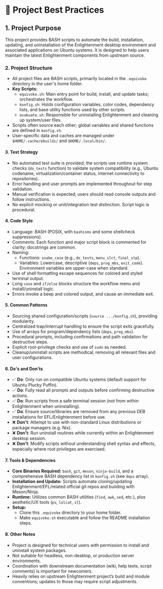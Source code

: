 # 📘 Project Best Practices

## 1. Project Purpose

This project provides BASH scripts to automate the build, installation, updating, and uninstallation of the Enlightenment desktop environment and associated applications on Ubuntu systems. It is designed to help users maintain the latest Enlightenment components from upstream source.

### 2. Project Structure

- All project files are BASH scripts, primarily located in the `.equivoke` directory in the user's home folder.
- **Key Scripts:**
  - `equivoke.sh`: Main entry point for build, install, and update tasks; orchestrates the workflow.
  - `konfig.sh`: Holds configuration variables, color codes, dependency lists, and base utility functions used by other scripts.
  - `evakuate.sh`: Responsible for uninstalling Enlightenment and cleaning up system/user files.
- Scripts often source each other; global variables and shared functions are defined in `konfig.sh`.
- User-specific data and caches are managed under `$HOME/.cache/ebuilds/` and `$HOME/.local/bin/`.

#### 3. Test Strategy

- No automated test suite is provided; the scripts use runtime system checks (`do_tests` function) to validate system compatibility (e.g., Ubuntu codename, virtualization/container status, internet connectivity to repositories).
- Error handling and user prompts are implemented throughout for step validation.
- Manual verification is expected; users should read console outputs and follow instructions.
- No explicit mocking or unit/integration test distinction. Script logic is procedural.

#### 4. Code Style

- Language: BASH (POSIX, with `bashisms` and some shellcheck suppressions).
- Comments: Each function and major script block is commented for clarity; docstrings are common.
- Naming:
  - Functions: `snake_case` (e.g., `do_tests`, `menu_slct`, `final_stp`).
  - Variables: Lowercase, descriptive (`deps`, `prog_mbs`, `exit_code`). Environment variables are upper-case when standard.
- Use of shell formatting escape sequences for colored and styled terminal output.
- Long `case` and `if/else` blocks structure the workflow menu and install/uninstall logic.
- Errors invoke a beep and colored output, and cause an immediate exit.

#### 5. Common Patterns

- Sourcing shared configuration/scripts (`source .../konfig.sh`), providing modularity.
- Centralized trap/interrupt handling to ensure the script exits gracefully.
- Use of arrays for program/dependency lists (`deps`, `prog_mbs`).
- Procedural prompts, including confirmations and path validation for destructive steps.
- Explicit root-privilege checks and use of `sudo` as needed.
- Cleanup/uninstall scripts are methodical, removing all relevant files and user configurations.

#### 6. Do's and Don'ts

- ✅ **Do**: Only run on compatible Ubuntu systems (default support for Ubuntu Plucky Puffin).
- ✅ **Do**: Fully read all prompts and outputs before confirming destructive actions.
- ✅ **Do**: Run scripts from a safe terminal session (not from within Enlightenment when uninstalling).
- ✅ **Do**: Ensure source/libraries are removed from any previous DEB installations for EFL/Enlightenment before use.
- ❌ **Don't**: Attempt to use with non-standard Linux distributions or package managers (e.g. Nix).
- ❌ **Don't**: Run uninstall routines while currently within an Enlightenment desktop session.
- ❌ **Don't**: Modify scripts without understanding shell syntax and effects, especially where root privileges are exercised.

#### 7. Tools & Dependencies

- **Core Binaries Required:** `bash`, `git`, `meson`, `ninja-build`, and a comprehensive BASH dependency list in `konfig.sh` (see `deps` array).
- **Installation and Update:** Scripts automate cloning/updating Enlightenment/EFL/related official git repos and building with Meson/Ninja.
- **Runtime:** Utilizes common BASH utilities (`find`, `awk`, `sed`, etc.), plus aesthetic/UX tools (`pv`, `lolcat`, `sl`).
- **Setup:**
  - Clone this `.equivoke` directory to your home folder.
  - Make `equivoke.sh` executable and follow the README installation steps.

#### 8. Other Notes

- Project is designed for technical users with permission to install and uninstall system packages.
- Not suitable for headless, non-desktop, or production server environments.
- Coordination with downstream documentation (wiki, help texts, script comments) is important for newcomers.
- Heavily relies on upstream Enlightenment project’s build and module conventions; updates to those may require script adjustments.
